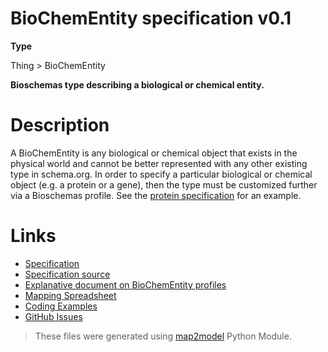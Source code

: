 # BioChemEntity specification v0.1

**Type** 

Thing > BioChemEntity

**Bioschemas type describing a biological or chemical entity.** 

# Description 
A BioChemEntity is any biological or chemical object that exists in the physical world and cannot be better represented with any other existing type in schema.org. In order to specify a particular biological or chemical object (e.g. a protein or a gene), then the type must be customized further via a Bioschemas profile.  See the [protein specification](https://github.com/BioSchemas/specifications/tree/master/Protein) for an example.

# Links 
- [Specification](http://bioschemas.org/bsc_specs/PhysicalEntity/specification/)
- [Specification source](specification.html)
- [Explanative document on BioChemEntity profiles](https://github.com/BioSchemas/specifications/wiki/Adding-profile-specific-relations-to-BioChemEntity-and-DataRecord)
- [Mapping Spreadsheet](https://docs.google.com/a/ebi.ac.uk/spreadsheets/d/1e_8LUQ4GYxar0-gotOXsbAUVUQkvF6GNuBdr54hbcdc/edit?usp=drivesdk)
- [Coding Examples](https://github.com/BioSchemas/specifications/tree/master/PhysicalEntity/examples)
- [GitHub Issues](https://github.com/BioSchemas/bioschemas/labels/type%3A%20PhysicalEntity)
> These files were generated using [map2model](https://github.com/BioSchemas/map2model) Python Module.
